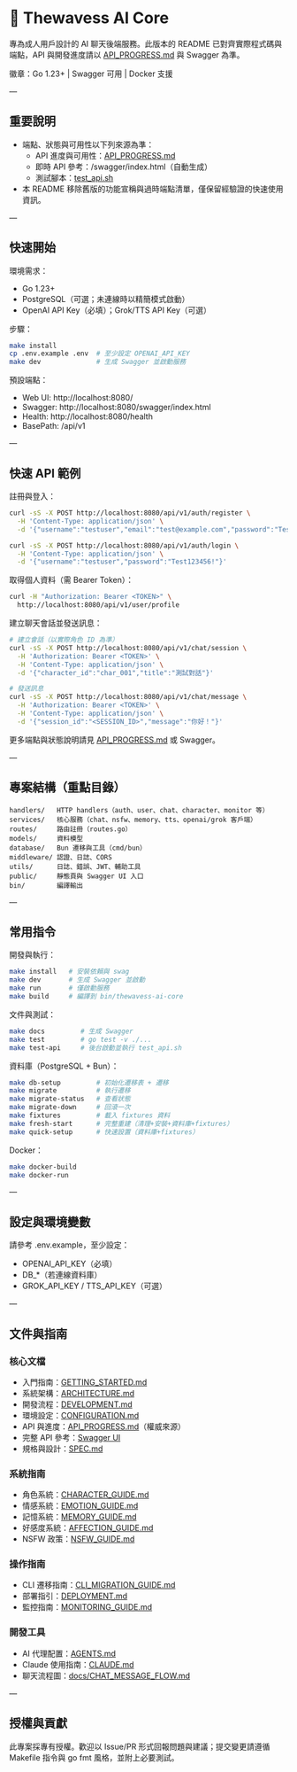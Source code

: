 # 🤖 Thewavess AI Core

專為成人用戶設計的 AI 聊天後端服務。此版本的 README 已對齊實際程式碼與端點，API 與開發進度請以 [API_PROGRESS.md](./API_PROGRESS.md) 與 Swagger 為準。

徽章：Go 1.23+ | Swagger 可用 | Docker 支援

—

## 重要說明

- 端點、狀態與可用性以下列來源為準：
  - API 進度與可用性：[API_PROGRESS.md](./API_PROGRESS.md)
  - 即時 API 參考：/swagger/index.html（自動生成）
  - 測試腳本：[test_api.sh](./test_api.sh)
- 本 README 移除舊版的功能宣稱與過時端點清單，僅保留經驗證的快速使用資訊。

—

## 快速開始

環境需求：
- Go 1.23+
- PostgreSQL（可選；未連線時以精簡模式啟動）
- OpenAI API Key（必填）；Grok/TTS API Key（可選）

步驟：
```bash
make install
cp .env.example .env  # 至少設定 OPENAI_API_KEY
make dev              # 生成 Swagger 並啟動服務
```

預設端點：
- Web UI: http://localhost:8080/
- Swagger: http://localhost:8080/swagger/index.html
- Health: http://localhost:8080/health
- BasePath: /api/v1

—

## 快速 API 範例

註冊與登入：
```bash
curl -sS -X POST http://localhost:8080/api/v1/auth/register \
  -H 'Content-Type: application/json' \
  -d '{"username":"testuser","email":"test@example.com","password":"Test123456!"}'

curl -sS -X POST http://localhost:8080/api/v1/auth/login \
  -H 'Content-Type: application/json' \
  -d '{"username":"testuser","password":"Test123456!"}'
```

取得個人資料（需 Bearer Token）：
```bash
curl -H "Authorization: Bearer <TOKEN>" \
  http://localhost:8080/api/v1/user/profile
```

建立聊天會話並發送訊息：
```bash
# 建立會話（以實際角色 ID 為準）
curl -sS -X POST http://localhost:8080/api/v1/chat/session \
  -H 'Authorization: Bearer <TOKEN>' \
  -H 'Content-Type: application/json' \
  -d '{"character_id":"char_001","title":"測試對話"}'

# 發送訊息
curl -sS -X POST http://localhost:8080/api/v1/chat/message \
  -H 'Authorization: Bearer <TOKEN>' \
  -H 'Content-Type: application/json' \
  -d '{"session_id":"<SESSION_ID>","message":"你好！"}'
```

更多端點與狀態說明請見 [API_PROGRESS.md](./API_PROGRESS.md) 或 Swagger。

—

## 專案結構（重點目錄）

```
handlers/   HTTP handlers（auth、user、chat、character、monitor 等）
services/   核心服務（chat、nsfw、memory、tts、openai/grok 客戶端）
routes/     路由註冊（routes.go）
models/     資料模型
database/   Bun 遷移與工具（cmd/bun）
middleware/ 認證、日誌、CORS
utils/      日誌、錯誤、JWT、輔助工具
public/     靜態頁與 Swagger UI 入口
bin/        編譯輸出
```

—

## 常用指令

開發與執行：
```bash
make install   # 安裝依賴與 swag
make dev       # 生成 Swagger 並啟動
make run       # 僅啟動服務
make build     # 編譯到 bin/thewavess-ai-core
```

文件與測試：
```bash
make docs         # 生成 Swagger
make test         # go test -v ./...
make test-api     # 後台啟動並執行 test_api.sh
```

資料庫（PostgreSQL + Bun）：
```bash
make db-setup         # 初始化遷移表 + 遷移
make migrate          # 執行遷移
make migrate-status   # 查看狀態
make migrate-down     # 回滾一次
make fixtures         # 載入 fixtures 資料
make fresh-start      # 完整重建（清理+安裝+資料庫+fixtures）
make quick-setup      # 快速設置（資料庫+fixtures）
```

Docker：
```bash
make docker-build
make docker-run
```

—

## 設定與環境變數

請參考 .env.example，至少設定：
- OPENAI_API_KEY（必填）
- DB_*（若連線資料庫）
- GROK_API_KEY / TTS_API_KEY（可選）

—

## 文件與指南

### 核心文檔
- 入門指南：[GETTING_STARTED.md](./GETTING_STARTED.md)
- 系統架構：[ARCHITECTURE.md](./ARCHITECTURE.md)
- 開發流程：[DEVELOPMENT.md](./DEVELOPMENT.md)
- 環境設定：[CONFIGURATION.md](./CONFIGURATION.md)
- API 與進度：[API_PROGRESS.md](./API_PROGRESS.md)（權威來源）
- 完整 API 參考：[Swagger UI](http://localhost:8080/swagger/index.html)
- 規格與設計：[SPEC.md](./SPEC.md)

### 系統指南
- 角色系統：[CHARACTER_GUIDE.md](./CHARACTER_GUIDE.md)
- 情感系統：[EMOTION_GUIDE.md](./EMOTION_GUIDE.md)
- 記憶系統：[MEMORY_GUIDE.md](./MEMORY_GUIDE.md)
- 好感度系統：[AFFECTION_GUIDE.md](./AFFECTION_GUIDE.md)
- NSFW 政策：[NSFW_GUIDE.md](./NSFW_GUIDE.md)

### 操作指南
- CLI 遷移指南：[CLI_MIGRATION_GUIDE.md](./CLI_MIGRATION_GUIDE.md)
- 部署指引：[DEPLOYMENT.md](./DEPLOYMENT.md)
- 監控指南：[MONITORING_GUIDE.md](./MONITORING_GUIDE.md)

### 開發工具
- AI 代理配置：[AGENTS.md](./AGENTS.md)
- Claude 使用指南：[CLAUDE.md](./CLAUDE.md)
- 聊天流程圖：[docs/CHAT_MESSAGE_FLOW.md](./docs/CHAT_MESSAGE_FLOW.md)

—

## 授權與貢獻

此專案採專有授權。歡迎以 Issue/PR 形式回報問題與建議；提交變更請遵循 Makefile 指令與 go fmt 風格，並附上必要測試。
